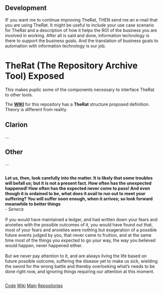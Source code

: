 ## Development
IF you want me to continue improving TheRat, THEN send me an e-mail that you are using TheRat.
 It might be useful to include your use case scenario for TheRat and a description of how it helps the ROI of the business you are involved in working.
 After all is said and done, information technology is there to support the business goals. 
 And the translation of business goals to automation with information technology is our job.


# TheRat (The Repository Archive Tool) Exposed
This makes puplic some of the components necessary to interface TheRat to other tools. 

The [**WIKI**](https://github.com/RobertArtigas/TheRatExposed/wiki) for this repository has a **TheRat** structure proposed definition. Theory is different from reality.

## Clarion
...

## Other
...

##

**Let us, then, look carefully into the matter. 
It is likely that some troubles will befall us; but it is not a present fact. 
How often has the unexpected happened! How often has the expected never come to pass! 
And even though it is ordained to be, what does it avail to run out to meet your suffering?
You will suffer soon enough, when it arrives; so look forward meanwhile to better things** <br/>
_- Seneca_
<br/><br/>
If you would have maintained a ledger, and had written down your fears and anxieties with the possible outcomes of it, 
you would have found out that, most of your fears and anxieties were nothing but exageration of a possible 
future events judged by you, that never came to fruition, and at the same time most of the things you expected 
to go your way, the way you believed would happen, never happened either.
<br/><br/>
But we never pay attention to it, and are always living the life based on future possible outcome, 
suffering the disease yet to make us sick, 
wielding the sword for the wrong battle and thereby overlooking what’s needs to be done right now, 
and ignoring things requiring our attention at this moment.

##

[Code](https://github.com/RobertArtigas/TheRatExposed) 
[Wiki](https://github.com/RobertArtigas/TheRatExposed/wiki) 
[Main](https://github.com/RobertArtigas) 
[Repositories](https://github.com/RobertArtigas?tab=repositories)


